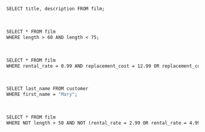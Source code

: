 ```1 -
SELECT title, description FROM film;
```

</br>

```2 -
SELECT * FROM film 
WHERE length > 60 AND length < 75;
```

</br>

```3 -
SELECT * FROM film
WHERE rental_rate = 0.99 AND replacement_cost = 12.99 OR replacement_cost = 28.99;
```

</br>

```4 -
SELECT last_name FROM customer
WHERE first_name = "Mary";
```

</br>

```5 -
SELECT * FROM film
WHERE NOT length > 50 AND NOT (rental_rate = 2.99 OR rental_rate = 4.99);
```
